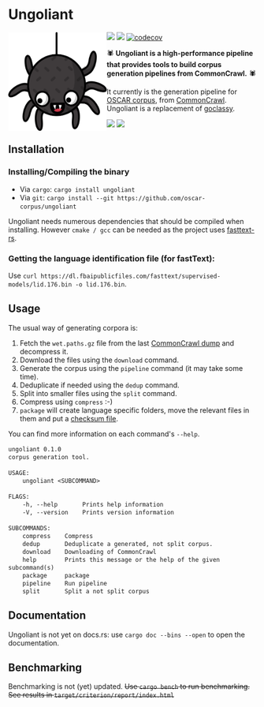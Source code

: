# Ungoliant

<img align="left" src="img/logo.png" width="200" height="200" /> 

![](https://img.shields.io/crates/d/ungoliant?style=flat-square) ![](https://img.shields.io/crates/l/ungoliant?style=flat-square) 
[![codecov](https://codecov.io/gh/oscar-corpus/ungoliant/branch/master/graph/badge.svg?token=Q3M8F86E2G)](https://codecov.io/gh/oscar-corpus/ungoliant)

🕷️ **Ungoliant is a high-performance pipeline that provides tools to build corpus generation pipelines from CommonCrawl.** 🕷️

It currently is the generation pipeline for [OSCAR corpus](https://oscar-corpus.com), from [CommonCrawl](https://commoncrawl.org).
Ungoliant is a replacement of [goclassy](https://github.com/oscar-corpus/goclassy).


![](https://img.shields.io/github/workflow/status/oscar-corpus/ungoliant/Rust/master?label=main&style=flat-square)                           ![](https://img.shields.io/github/workflow/status/oscar-corpus/ungoliant/Rust/dev?label=dev&style=flat-square)

## Installation

### Installing/Compiling the binary
* Via `cargo`: `cargo install ungoliant`
* Via `git`: `cargo install --git https://github.com/oscar-corpus/ungoliant`

Ungoliant needs numerous dependencies that should be compiled when installing. However `cmake / gcc` can be needed as the project uses [fasttext-rs](https://github.com/messense/fasttext-rs).

### Getting the language identification file (for fastText):

Use `curl https://dl.fbaipublicfiles.com/fasttext/supervised-models/lid.176.bin -o lid.176.bin`.

## Usage 

The usual way of generating corpora is:

1. Fetch the `wet.paths.gz` file from the last [CommonCrawl dump](https://commoncrawl.org/connect/blog/) and decompress it.
2. Download the files using the `download` command.
3. Generate the corpus using the `pipeline` command (it may take some time).
4. Deduplicate if needed using the `dedup` command.
5. Split into smaller files using the `split` command.
6. Compress using `compress` :-)
7. `package` will create language specific folders, move the relevant files in them and put a [checksum file](https://en.wikipedia.org/wiki/File_verification).

You can find more information on each command's `--help`.

```text
ungoliant 0.1.0
corpus generation tool.

USAGE:
    ungoliant <SUBCOMMAND>

FLAGS:
    -h, --help       Prints help information
    -V, --version    Prints version information

SUBCOMMANDS:
    compress    Compress
    dedup       Deduplicate a generated, not split corpus.
    download    Downloading of CommonCrawl
    help        Prints this message or the help of the given subcommand(s)
    package     package
    pipeline    Run pipeline
    split       Split a not split corpus
```

## Documentation

Ungoliant is not yet on docs.rs: use `cargo doc --bins --open` to open the documentation.

## Benchmarking

Benchmarking is not (yet) updated.
~~Use `cargo bench` to run benchmarking.~~
~~See results in `target/criterion/report/index.html`~~
